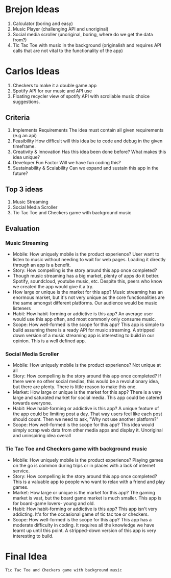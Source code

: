 # Brejon Ideas
1. Calculator (boring and easy)
2. Music Player (challenging API and unoriginal)
3. Social media scroller (unoriginal, boring, where do we get the data from?)
4. Tic Tac Toe with music in the background (originalish and requires API calls that are not vital to the functionality of the app)

# Carlos Ideas
1. Checkers to make it a double game app
2. Spotify API for our music and API use
3. Floating recycler view of spotify API with scrollable music choice suggestions.

## Criteria
1. Implements Requirements
 The idea must contain all given requirements (e.g an api)
2. Feasibility
    How difficult will this idea be to code and debug in the given timeframe. 
3. Creativity & Innovation
    Has this idea been done before? What makes this idea unique?
4. Developer Fun Factor
    Will we have fun coding this?
5. Sustainability & Scalability
    Can we expand and sustain this app in the future?
    
## Top 3 ideas
1. Music Streaming
2. Social Media Scroller
3. Tic Tac Toe and Checkers game with background music

## Evaluation
### **Music Streaming**
* Mobile: How uniquely mobile is the product experience?
User want to listen to music without needing to wait for web pages. Loading it directly through an app is a benefit.
* Story: How compelling is the story around this app once completed?
* Though music streaming has a big market, plenty of apps do it better. Spotify, soundcloud, youtube music, etc. Despite this, peers who know we created the app would give it a try.
* How large or unique is the market for this app?
Music streaming has an enormous market, but it's not very unique as the core functionalities are the same amongst different platforms. Our audience would be music listeners
* Habit: How habit-forming or addictive is this app?
An average user would use this app often, and most commonly only consume music.
* Scope: How well-formed is the scope for this app?
This app is simple to build assuming there is a ready API for music streaming. A stripped down version of a music streaming app is interesting to build in our opinion. This is a well defined app.

### **Social Media Scroller**
* Mobile: How uniquely mobile is the product experience?
Not unique at all
* Story: How compelling is the story around this app once completed?
If there were no other social medias, this would be a revolutionary idea, but there are plenty. There is little reason to make this one.
* Market: How large or unique is the market for this app?
There is a very large and saturated market for social media. This app could be catered towards everyone.
* Habit: How habit-forming or addictive is this app?
A unique feature of the app could be limiting post a day. That way users feel like each post should count. Then we need to ask, "Why not use another platform?"
* Scope: How well-formed is the scope for this app?
This idea would simply scrap web data from other media apps and display it. Unoriginal and uninspiring idea overall

### **Tic Tac Toe and Checkers game with background music**
* Mobile: How uniquely mobile is the product experience?
Playing games on the go is common during trips or in places with a lack of internet service.
* Story: How compelling is the story around this app once completed?
This is a valuable app to people who want to relax with a friend and play games.
* Market: How large or unique is the market for this app?
The gaming market is vast, but the board game market is much smaller. This app is for board-game lovers- young and old.
* Habit: How habit-forming or addictive is this app?
This app isn't very addicting. It's for the occasional game of tic tac toe or checkers. 
* Scope: How well-formed is the scope for this app?
This app has a moderate difficulty in coding. It requires all the knowledge we have learnt up until this point. A stripped-down version of this app is very interesting to build.

# Final Idea
```Tic Tac Toe and Checkers game with background music```
